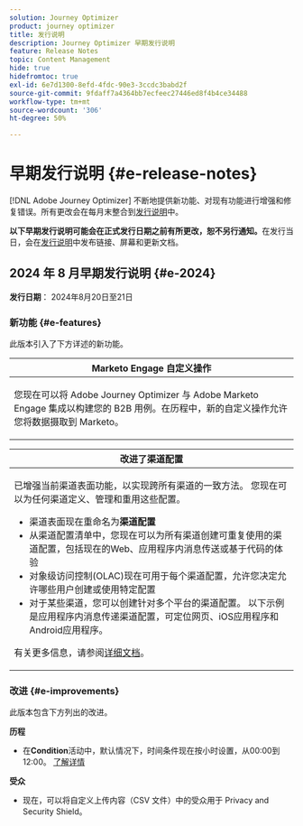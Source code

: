 ```yaml
---
solution: Journey Optimizer
product: journey optimizer
title: 发行说明
description: Journey Optimizer 早期发行说明
feature: Release Notes
topic: Content Management
hide: true
hidefromtoc: true
exl-id: 6e7d1300-8efd-4fdc-90e3-3ccdc3babd2f
source-git-commit: 9fdaff7a4364bb7ecfeec27446ed8f4b4ce34488
workflow-type: tm+mt
source-wordcount: '306'
ht-degree: 50%

---
```


# 早期发行说明 {#e-release-notes}

[!DNL Adobe Journey Optimizer] 不断地提供新功能、对现有功能进行增强和修复错误。所有更改会在每月末整合到[发行说明](release-notes.md)中。

**以下早期发行说明可能会在正式发行日期之前有所更改，恕不另行通知。**&#x200B;在发行当日，会在[发行说明](release-notes.md)中发布链接、屏幕和更新文档。

## 2024 年 8 月早期发行说明 {#e-2024}

**发行日期**： 2024年8月20日至21日

### 新功能 {#e-features}

此版本引入了下方详述的新功能。

<table>
<thead>
<tr>
<th><strong>Marketo Engage 自定义操作</strong><br/></th>
</tr>
</thead>
<tbody>
<tr>
<td>
<p>您现在可以将 Adobe Journey Optimizer 与 Adobe Marketo Engage 集成以构建您的 B2B 用例。在历程中，新的自定义操作允许您将数据摄取到 Marketo。</p>
</td>
</tr>
</tbody>
</table>

<table>
<thead>
<tr>
<th><strong>改进了渠道配置</strong><br/></th>
</tr>
</thead>
<tbody>
<tr>
<td>
<p>已增强当前渠道表面功能，以实现跨所有渠道的一致方法。 您现在可以为任何渠道定义、管理和重用这些配置。</p>
<p><ul>
<li>渠道表面现在重命名为<strong>渠道配置</strong></li>
<li>从渠道配置清单中，您现在可以为所有渠道创建可重复使用的渠道配置，包括现在的Web、应用程序内消息传送或基于代码的体验</li>
<li>对象级访问控制(OLAC)现在可用于每个渠道配置，允许您决定允许哪些用户创建或使用特定配置</li>
<li>对于某些渠道，您可以创建针对多个平台的渠道配置。 以下示例是应用程序内消息传递渠道配置，可定位网页、iOS应用程序和Android应用程序。</li>
</ul></p>
<p>有关更多信息，请参阅<a href="../configuration/ip-warmup-gs.md">详细文档</a>。</p>
</td>
</tr>
</tbody>
</table>


<!--table>
<thead>
<tr>
<th><strong>Extended personalization data - Beta</strong><br/></th>
</tr>
</thead>
<tbody>
<tr>
<td>
<p>You can now lookup and fetch data values within Adobe Experience Platform datasets, and use these values to build conditions in Adobe Journey Optimizer. You can leverage data from a lookup dataset when a relationship has been defined using an attribute inside of an array of objects. You can specify non-profile enabled datasets for lookup. Once enabled, you can use a profile attribute as a join key to the specified dataset to retrive further data for personalization.</p>
<p>This capability is currently available as a public beta.</p>
</td>
</tr>
</tbody>
</table-->

### 改进 {#e-improvements}

此版本包含下方列出的改进。

**历程**

* 在&#x200B;**Condition**&#x200B;活动中，默认情况下，时间条件现在按小时设置，从00:00到12:00。 [了解详情](../building-journeys/condition-activity.md#time_condition)

**受众**

* 现在，可以将自定义上传内容（CSV 文件）中的受众用于 Privacy and Security Shield。

<!--
**Push channel**

* You can now add your mobile application push credentials inside Adobe Journey Optimizer channel configuration settings. Creating an App surface in Adobe Experience Platform Data Collection is no longer required.-->

<!--* The `event-id` condition is now automatically filled during test mode. -->

<!--**SMS channel**

* You can now modify existing SMS configurations.-->

<!--
**In-app channel**

* Expression fragments are now available for the In-app channel.-->
